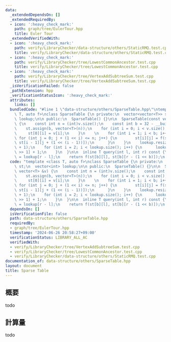 ```yaml
---
data:
  _extendedDependsOn: []
  _extendedRequiredBy:
  - icon: ':heavy_check_mark:'
    path: graph/tree/EulerTour.hpp
    title: Euler Tour
  _extendedVerifiedWith:
  - icon: ':heavy_check_mark:'
    path: verify/LibraryChecker/data-structure/others/StaticRMQ.test.cpp
    title: verify/LibraryChecker/data-structure/others/StaticRMQ.test.cpp
  - icon: ':heavy_check_mark:'
    path: verify/LibraryChecker/tree/LowestCommonAncestor.test.cpp
    title: verify/LibraryChecker/tree/LowestCommonAncestor.test.cpp
  - icon: ':heavy_check_mark:'
    path: verify/LibraryChecker/tree/VertexAddSubtreeSum.test.cpp
    title: verify/LibraryChecker/tree/VertexAddSubtreeSum.test.cpp
  _isVerificationFailed: false
  _pathExtension: hpp
  _verificationStatusIcon: ':heavy_check_mark:'
  attributes:
    links: []
  bundledCode: "#line 1 \"data-structure/others/SparseTable.hpp\"\ntemplate <class\
    \ T, auto f>\nclass SparseTable {\n private:\n  vector<vector<T>> st;\n  vector<int>\
    \ lookup;\n\n public:\n  SparseTable() {}\n\n  SparseTable(const vector<T> &v)\
    \ {\n    const int n = (int)v.size();\n    const int b = 32 - __builtin_clz(n);\n\
    \    st.assign(b, vector<T>(n));\n    for (int i = 0; i < v.size(); i++) {\n \
    \     st[0][i] = v[i];\n    }\n    \n    for (int i = 1; i < b; i++) {\n     \
    \ for (int j = 0; j + (1 << i) <= n; j++) {\n        st[i][j] = f(st[i - 1][j],\
    \ st[i - 1][j + (1 << (i - 1))]);\n      }\n    }\n    lookup.resize(v.size()\
    \ + 1);\n    for (int i = 2; i < lookup.size(); i++) {\n      lookup[i] = lookup[i\
    \ >> 1] + 1;\n    }\n  }\n\n  inline T query(int l, int r) const {\n    int b\
    \ = lookup[r - l];\n    return f(st[b][l], st[b][r - (1 << b)]);\n  }\n};\n"
  code: "template <class T, auto f>\nclass SparseTable {\n private:\n  vector<vector<T>>\
    \ st;\n  vector<int> lookup;\n\n public:\n  SparseTable() {}\n\n  SparseTable(const\
    \ vector<T> &v) {\n    const int n = (int)v.size();\n    const int b = 32 - __builtin_clz(n);\n\
    \    st.assign(b, vector<T>(n));\n    for (int i = 0; i < v.size(); i++) {\n \
    \     st[0][i] = v[i];\n    }\n    \n    for (int i = 1; i < b; i++) {\n     \
    \ for (int j = 0; j + (1 << i) <= n; j++) {\n        st[i][j] = f(st[i - 1][j],\
    \ st[i - 1][j + (1 << (i - 1))]);\n      }\n    }\n    lookup.resize(v.size()\
    \ + 1);\n    for (int i = 2; i < lookup.size(); i++) {\n      lookup[i] = lookup[i\
    \ >> 1] + 1;\n    }\n  }\n\n  inline T query(int l, int r) const {\n    int b\
    \ = lookup[r - l];\n    return f(st[b][l], st[b][r - (1 << b)]);\n  }\n};\n"
  dependsOn: []
  isVerificationFile: false
  path: data-structure/others/SparseTable.hpp
  requiredBy:
  - graph/tree/EulerTour.hpp
  timestamp: '2024-06-26 20:58:27+09:00'
  verificationStatus: LIBRARY_ALL_AC
  verifiedWith:
  - verify/LibraryChecker/tree/VertexAddSubtreeSum.test.cpp
  - verify/LibraryChecker/tree/LowestCommonAncestor.test.cpp
  - verify/LibraryChecker/data-structure/others/StaticRMQ.test.cpp
documentation_of: data-structure/others/SparseTable.hpp
layout: document
title: Sparse Table
---
```


## 概要

todo

## 計算量
todo